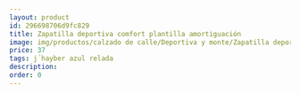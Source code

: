 ```yaml
---
layout: product
id: 296698706d9fc829
title: Zapatilla deportiva comfort plantilla amortiguación
image: img/productos/calzado de calle/Deportiva y monte/Zapatilla deportiva comfort plantilla amortiguación=37=j´hayber azul relada.webp
price: 37
tags: j´hayber azul relada
description: 
order: 0
---
```

